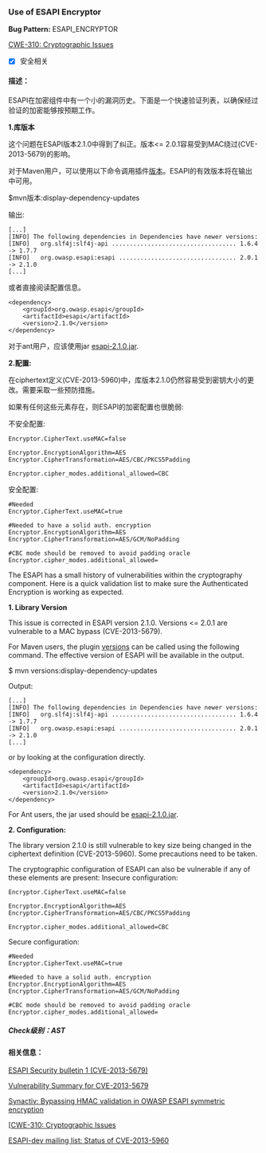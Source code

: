 ### Use of ESAPI Encryptor 
**Bug Pattern:** ESAPI_ENCRYPTOR

[CWE-310: Cryptographic Issues](http://cwe.mitre.org/data/definitions/310.html)

- [x] 安全相关

#### 描述：
ESAPI在加密组件中有一个小的漏洞历史。下面是一个快速验证列表，以确保经过验证的加密能够按预期工作。

**1.库版本**

这个问题在ESAPI版本2.1.0中得到了纠正。版本<= 2.0.1容易受到MAC绕过(CVE-2013-5679)的影响。

对于Maven用户，可以使用以下命令调用插件[版本]((http://mojo.codehaus.org/web.html))。ESAPI的有效版本将在输出中可用。

$mvn版本:display-dependency-updates

输出:

```
[...]
[INFO] The following dependencies in Dependencies have newer versions:
[INFO]   org.slf4j:slf4j-api ................................... 1.6.4 -> 1.7.7
[INFO]   org.owasp.esapi:esapi ................................. 2.0.1 -> 2.1.0
[...]
```
或者直接阅读配置信息。

```
<dependency>
    <groupId>org.owasp.esapi</groupId>
    <artifactId>esapi</artifactId>
    <version>2.1.0</version>
</dependency>
```
对于ant用户，应该使用jar [esapi-2.1.0.jar](http://repo1.maven.org/maven2/org/owasp/esapi/esapi/2.1.0/esapi-2.1.0.jar).

**2.配置:**

在ciphertext定义(CVE-2013-5960)中，库版本2.1.0仍然容易受到密钥大小的更改。需要采取一些预防措施。

如果有任何这些元素存在，则ESAPI的加密配置也很脆弱:

不安全配置:
```
Encryptor.CipherText.useMAC=false

Encryptor.EncryptionAlgorithm=AES
Encryptor.CipherTransformation=AES/CBC/PKCS5Padding

Encryptor.cipher_modes.additional_allowed=CBC
```
安全配置:
```
#Needed
Encryptor.CipherText.useMAC=true

#Needed to have a solid auth. encryption
Encryptor.EncryptionAlgorithm=AES
Encryptor.CipherTransformation=AES/GCM/NoPadding

#CBC mode should be removed to avoid padding oracle
Encryptor.cipher_modes.additional_allowed=
```  

The ESAPI has a small history of vulnerabilities within the cryptography component. Here is a quick validation list to make sure the Authenticated Encryption is working as expected.


**1. Library Version**

This issue is corrected in ESAPI version 2.1.0. Versions <= 2.0.1 are vulnerable to a MAC bypass (CVE-2013-5679).

For Maven users, the plugin [versions](http://mojo.codehaus.org/web.html) can be called using the following command. The effective version of ESAPI will be available in the output.

$ mvn versions:display-dependency-updates

Output:

```
[...]
[INFO] The following dependencies in Dependencies have newer versions:
[INFO]   org.slf4j:slf4j-api ................................... 1.6.4 -> 1.7.7
[INFO]   org.owasp.esapi:esapi ................................. 2.0.1 -> 2.1.0
[...]
```
or by looking at the configuration directly.

```
<dependency>
    <groupId>org.owasp.esapi</groupId>
    <artifactId>esapi</artifactId>
    <version>2.1.0</version>
</dependency>
```
For Ant users, the jar used should be [esapi-2.1.0.jar](http://repo1.maven.org/maven2/org/owasp/esapi/esapi/2.1.0/esapi-2.1.0.jar).

**2. Configuration:**

The library version 2.1.0 is still vulnerable to key size being changed in the ciphertext definition (CVE-2013-5960). Some precautions need to be taken.

The cryptographic configuration of ESAPI can also be vulnerable if any of these elements are present:
Insecure configuration:
```
Encryptor.CipherText.useMAC=false

Encryptor.EncryptionAlgorithm=AES
Encryptor.CipherTransformation=AES/CBC/PKCS5Padding

Encryptor.cipher_modes.additional_allowed=CBC
```
Secure configuration:
```
#Needed
Encryptor.CipherText.useMAC=true

#Needed to have a solid auth. encryption
Encryptor.EncryptionAlgorithm=AES
Encryptor.CipherTransformation=AES/GCM/NoPadding

#CBC mode should be removed to avoid padding oracle
Encryptor.cipher_modes.additional_allowed=
```  

##### Check级别：AST

#### 相关信息：
[ESAPI Security bulletin 1 (CVE-2013-5679)](http://owasp-esapi-java.googlecode.com/svn/trunk/documentation/ESAPI-security-bulletin1.pdf)

[Vulnerability Summary for CVE-2013-5679](http://nvd.nist.gov/view/vuln/detail?vulnId=CVE-2013-5679)

[Synactiv: Bypassing HMAC validation in OWASP ESAPI symmetric encryption](http://www.synacktiv.com/ressources/synacktiv_owasp_esapi_hmac_bypass.pdf)

[[CWE-310: Cryptographic Issues](http://cwe.mitre.org/data/definitions/310.html)

[ESAPI-dev mailing list: Status of CVE-2013-5960](http://lists.owasp.org/pipermail/esapi-dev/2015-March/002533.html)